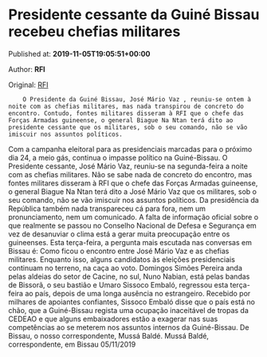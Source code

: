 
# Presidente cessante da Guiné Bissau recebeu chefias militares

Published at: **2019-11-05T19:05:51+00:00**

Author: **RFI**

Original: [RFI](http://pt.rfi.fr/guin%C3%A9-bissau/20191105-presidente-cessante-da-guin%C3%A9-bissau-recebeu-chefias-militares)


        O Presidente da Guiné Bissau, José Mário Vaz , reuniu-se ontem à noite com as chefias militares, mas nada transpirou de concreto do encontro. Contudo, fontes militares disseram à RFI que o chefe das Forças Armadas guineense, o general Biague Na Ntan terá dito ao presidente cessante que os militares, sob o seu comando, não se vão imiscuir nos assuntos políticos.
      
Com a campanha eleitoral para as presidenciais marcadas para o próximo dia 24, a meio gás, continua o impasse político na Guiné-Bissau.
O Presidente cessante, José Mário Vaz, reuniu-se na segunda-feira a noite com as chefias militares. Não se sabe nada de concreto do encontro, mas fontes militares disseram à RFI que o chefe das Forças Armadas guineense, o general Biague Na Ntan terá dito a José Mário Vaz que os militares, sob o seu comando, não se vão imiscuir nos assuntos políticos.
Da presidência da República também nada transpareceu cá para fora, nem um pronunciamento, nem um comunicado.
A falta de informação oficial sobre o que realmente se passou no Conselho Nacional de Defesa e Segurança em vez de desanuviar o clima está a gerar muita preocupação entre os guineenses. Esta terça-feira, a pergunta mais escutada nas conversas em Bissau é: Como ficou o encontro entre José Mário Vaz e as chefias militares.
Enquanto isso, alguns candidatos às eleições presidenciais continuam no terreno, na caça ao voto. Domingos Simões Pereira anda pelas aldeias do setor de Cacine, no sul, Nuno Nabian, está pelas bandas de Bissorã, o seu bastião e Umaro Sissoco Embaló, regressou esta terça-feira ao país, depois de uma longa ausência no estrangeiro.
Recebido por milhares de apoiantes confiantes, Sissoco Embaló disse que o país está no chão, que a Guiné-Bissau regista uma ocupação inaceitável de tropas da CEDEAO e que alguns embaixadores estão a exagerar nas suas competências ao se meterem nos assuntos internos da Guiné-Bissau.
De Bissau, o nosso correspondente, Mussá Baldé.
Mussá Baldé, correspondente, em Bissau 05/11/2019
